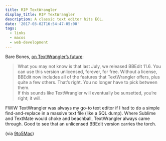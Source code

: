 ```yaml
---
title: RIP TextWrangler
display_title: RIP TextWrangler
description: A classic text editor hits EOL.
date: '2017-03-02T16:54:47-05:00'
tags:
  - links
  - macos
  - web-development
---
```

Bare Bones, [on TextWrangler’s future](http://us11.campaign-archive1.com/?u=d7ffaa16f302eaf61e416e389&id=5c0940cf9b):

> What you may not know is that last July, we released BBEdit 11.6. You can use this version unlicensed, forever, for free. Without a license, BBEdit now includes all of the features that TextWrangler offers, plus quite a few others. That’s right. You no longer have to pick between them.  
>  If this sounds like TextWrangler will eventually be sunsetted, you’re right; it will.

FWIW TextWrangler was always my go-to text editor if I had to do a simple find-and-replace in a massive text file (like a SQL dump). Where Sublime and TextMate would choke and beachball, TextWrangler always came through. Good to see that an unlicensed BBEdit version carries the torch.

(via [9to5Mac](https://9to5mac.com/2017/03/02/textwrangler-bbedit/))
